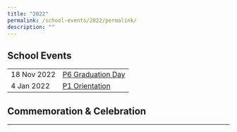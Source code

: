 ```yaml
---
title: "2022"
permalink: /school-events/2022/permalink/
description: ""
---
```

## **School Events**
| | |
| -------- | -------- |
| 18 Nov 2022    |  [P6 Graduation Day](https://photos.app.goo.gl/bodHrmohigr3nrcJ8) |
| 4 Jan 2022    |  [P1 Orientation](https://photos.app.goo.gl/KhSAXC8ERynEre1Z7) |


## **Commemoration & Celebration**
---